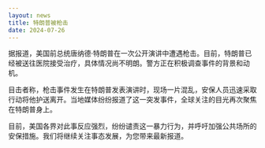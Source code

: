 ```yaml
---
layout: news
title: 特朗普被枪击 
date: 2024-07-26
---
```


据报道，美国前总统唐纳德·特朗普在一次公开演讲中遭遇枪击。目前，特朗普已经被送往医院接受治疗，具体情况尚不明朗。警方正在积极调查事件的背景和动机。

目击者称，枪击事件发生在特朗普发表演讲时，现场一片混乱，安保人员迅速采取行动将他护送离开。当地媒体纷纷报道了这一突发事件，全球关注的目光再次聚焦在特朗普身上。

目前，美国各界对此事反应强烈，纷纷谴责这一暴力行为，并呼吁加强公共场所的安保措施。我们将继续关注事态发展，为您带来最新报道。
